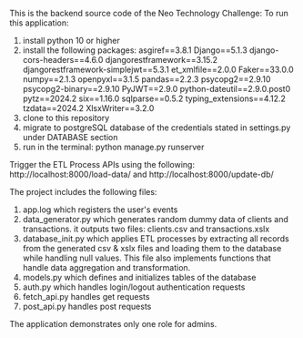 This is the backend source code of the Neo Technology Challenge:
To run this application:
1. install python 10 or higher
2. install the following packages:
  asgiref==3.8.1
  Django==5.1.3
  django-cors-headers==4.6.0
  djangorestframework==3.15.2
  djangorestframework-simplejwt==5.3.1
  et_xmlfile==2.0.0
  Faker==33.0.0
  numpy==2.1.3
  openpyxl==3.1.5
  pandas==2.2.3
  psycopg2==2.9.10
  psycopg2-binary==2.9.10
  PyJWT==2.9.0
  python-dateutil==2.9.0.post0
  pytz==2024.2
  six==1.16.0
  sqlparse==0.5.2
  typing_extensions==4.12.2
  tzdata==2024.2
  XlsxWriter==3.2.0
3. clone to this repository
4. migrate to postgreSQL database of the credentials stated in settings.py under DATABASE section
5. run in the terminal: python manage.py runserver

Trigger the ETL Process APIs using the following: http://localhost:8000/load-data/ and  http://localhost:8000/update-db/

The project includes the following files:
1. app.log which registers the user's events
2. data_generator.py which generates random dummy data of clients and transactions. it outputs two files: clients.csv and transactions.xslx
3. database_init.py which applies ETL processes by extracting all records from the generated csv & xslx files and loading them to the database while handling null values. This file also implements functions that handle data aggregation and transformation.
4. models.py which defines and initializes tables of the database
5. auth.py which handles login/logout authentication requests
6. fetch_api.py handles get requests
7. post_api.py handles post requests

The application demonstrates only one role for admins. 

